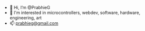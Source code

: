 - 👋 Hi, I’m @PrabhieG
- 👀 I'm interested in microcontrollers, webdev, software, hardware, engineering, art
- 📫 prabhieg@gmail.com
